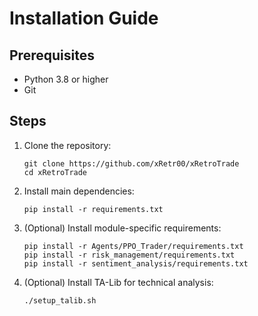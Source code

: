 # Installation Guide

## Prerequisites
- Python 3.8 or higher
- Git

## Steps
1. Clone the repository:
   ```pwsh
   git clone https://github.com/xRetr00/xRetroTrade
   cd xRetroTrade
   ```
2. Install main dependencies:
   ```pwsh
   pip install -r requirements.txt
   ```
3. (Optional) Install module-specific requirements:
   ```pwsh
   pip install -r Agents/PPO_Trader/requirements.txt
   pip install -r risk_management/requirements.txt
   pip install -r sentiment_analysis/requirements.txt
   ```
4. (Optional) Install TA-Lib for technical analysis:
   ```pwsh
   ./setup_talib.sh
   ```
